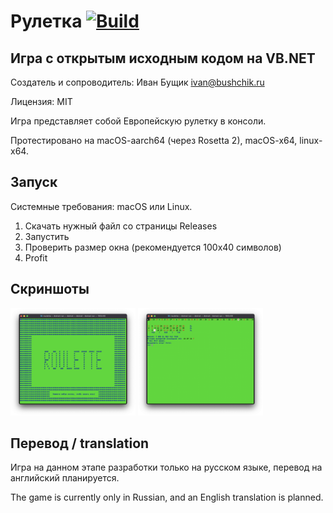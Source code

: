 # Рулетка [![Build](https://github.com/BushchikIvan/roulette/actions/workflows/dotnet.yml/badge.svg)](https://github.com/BushchikIvan/roulette/actions/workflows/dotnet.yml)

## Игра с открытым исходным кодом на VB.NET

Создатель и сопроводитель: Иван Бущик <ivan@bushchik.ru>

Лицензия: MIT

Игра представляет собой Европейскую рулетку в консоли.

Протестировано на macOS-aarch64 (через Rosetta 2), macOS-x64, linux-x64.

## Запуск

Системные требования: macOS или Linux.

1. Скачать нужный файл со страницы Releases
2. Запустить
3. Проверить размер окна (рекомендуется 100х40 символов)
4. Profit

## Скриншоты

<img alt="Скриншот 1" src="screenshots/1.png" width="200"/>
<img alt="Скриншот 2" src="screenshots/2.png" width="200"/>

## Перевод / translation

Игра на данном этапе разработки только на русском языке, перевод на английский планируется.

The game is currently only in Russian, and an English translation is planned.
